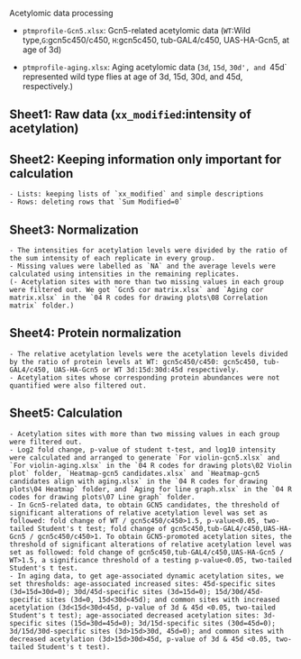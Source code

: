 Acetylomic data processing 

- `ptmprofile-Gcn5.xlsx`: Gcn5-related acetylomic data (`WT`:Wild type,`G`:gcn5c450/c450, `H`:gcn5c450, tub-GAL4/c450, UAS-HA-Gcn5, at age of 3d)

- `ptmprofile-aging.xlsx`: Aging acetylomic data (`3d`, `15d`, `30d', and `45d` represented wild type flies at age of 3d, 15d, 30d, and 45d, respectively.)

## Sheet1: Raw data (`xx_modified`:intensity of acetylation)

## Sheet2: Keeping information only important for calculation

	- Lists: keeping lists of `xx_modified` and simple descriptions
	- Rows: deleting rows that `Sum Modified=0`

## Sheet3: Normalization

	- The intensities for acetylation levels were divided by the ratio of the sum intensity of each replicate in every group.
	- Missing values were labelled as `NA` and the average levels were calculated using intensities in the remaining replicates.
	(- Acetylation sites with more than two missing values in each group were filtered out. We got `Gcn5 cor matrix.xlsx` and `Aging cor matrix.xlsx` in the `04 R codes for drawing plots\08 Correlation matrix` folder.)

## Sheet4: Protein normalization	

	- The relative acetylation levels were the acetylation levels divided by the ratio of protein levels at WT: gcn5c450/c450: gcn5c450, tub-GAL4/c450, UAS-HA-Gcn5 or WT 3d:15d:30d:45d respectively. 
	- Acetylation sites whose corresponding protein abundances were not quantified were also filtered out.

## Sheet5: Calculation

	- Acetylation sites with more than two missing values in each group were filtered out. 
	- Log2 fold change, p-value of student t-test, and log10 intensity were calculated and arranged to generate `For violin-gcn5.xlsx` and `For violin-aging.xlsx` in the `04 R codes for drawing plots\02 Violin plot` folder, `Heatmap-gcn5 candidates.xlsx` and `Heatmap-gcn5 candidates align with aging.xlsx` in the `04 R codes for drawing plots\04 Heatmap` folder, and `Aging for line graph.xlsx` in the `04 R codes for drawing plots\07 Line graph` folder.
	- In Gcn5-related data, to obtain GCN5 candidates, the threshold of significant alterations of relative acetylation level was set as followed: fold change of WT / gcn5c450/c450>1.5, p-value<0.05, two-tailed Student's t test; fold change of gcn5c450,tub-GAL4/c450,UAS-HA-Gcn5 / gcn5c450/c450>1. To obtain GCN5-promoted acetylation sites, the threshold of significant alterations of relative acetylation level was set as followed: fold change of gcn5c450,tub-GAL4/c450,UAS-HA-Gcn5 / WT>1.5, a significance threshold of a testing p-value<0.05, two-tailed Student's t test. 
	- In aging data, to get age-associated dynamic acetylation sites, we set thresholds: age-associated increased sites: 45d-specific sites (3d=15d=30d=0); 30d/45d-specific sites (3d=15d=0); 15d/30d/45d-specific sites (3d=0, 15d<30d<45d); and common sites with increased acetylation (3d<15d<30d<45d, p-value of 3d & 45d <0.05, two-tailed Student's t test); age-associated decreased acetylation sites: 3d-specific sites (15d=30d=45d=0); 3d/15d-specific sites (30d=45d=0); 3d/15d/30d-specific sites (3d>15d>30d, 45d=0); and common sites with decreased acetylation (3d>15d>30d>45d, p-value of 3d & 45d <0.05, two-tailed Student's t test).





